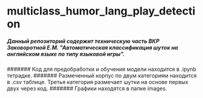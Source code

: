 # multiclass_humor_lang_play_detection

##### Данный репозиторий содержит техническую часть ВКР Заковоротной Е.М. "Автоматическая классификация шуток на английском языке по типу языковой игры".

####### Код для предобработки и обучения модели находится в .ipynb тетрадке.
####### Размеченный корпус по двум категориям находится в .csv таблице. Третья категория размечает шутки  на основе первых двух через код.
####### Графики находятся в папке images.
